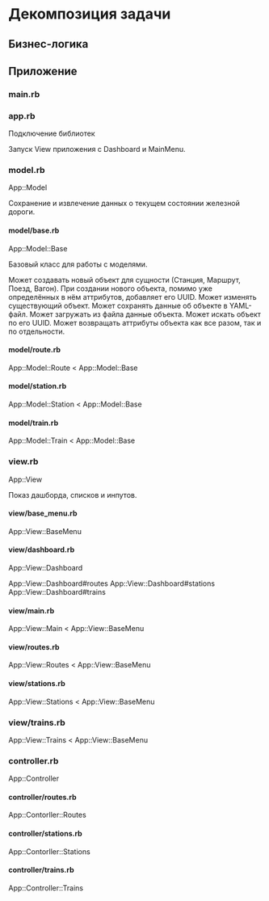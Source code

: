 # Декомпозиция задачи

## Бизнес-логика

## Приложение

### main.rb

### app.rb

Подключение библиотек

Запуск View приложения с Dashboard и MainMenu.

### model.rb

App::Model

Сохранение и извлечение данных о текущем состоянии железной дороги.

#### model/base.rb

App::Model::Base

Базовый класс для работы с моделями.

Может создавать новый объект для сущности (Станция, Маршрут, Поезд, Вагон).
При создании нового объекта, помимо уже определённых в нём аттрибутов, добавляет его UUID.
Может изменять существующий объект.
Может сохранять данные об объекте в YAML-файл.
Может загружать из файла данные объекта.
Может искать объект по его UUID.
Может возвращать аттрибуты объекта как все разом, так и по отдельности.

#### model/route.rb

App::Model::Route < App::Model::Base

#### model/station.rb

App::Model::Station < App::Model::Base

#### model/train.rb

App::Model::Train < App::Model::Base

### view.rb

App::View

Показ дашборда, списков и инпутов.

#### view/base_menu.rb

App::View::BaseMenu

#### view/dashboard.rb

App::View::Dashboard

App::View::Dashboard#routes
App::View::Dashboard#stations
App::View::Dashboard#trains


#### view/main.rb 

App::View::Main < App::View::BaseMenu

#### view/routes.rb

App::View::Routes < App::View::BaseMenu

#### view/stations.rb

App::View::Stations < App::View::BaseMenu

### view/trains.rb

App::View::Trains < App::View::BaseMenu

### controller.rb

App::Controller

#### controller/routes.rb

App::Contorller::Routes

#### controller/stations.rb

App::Contorller::Stations

#### controller/trains.rb

App::Controller::Trains
